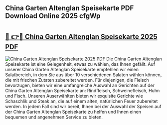 ## China Garten Altenglan Speisekarte PDF Download Online 2025 cfgWp

# <h2><a href="http://gcds4v.nevu.top/?p=China+Garten+Altenglan+Speisekarte">🔗 👉🔴 China Garten Altenglan Speisekarte 2025 PDF</a></h2>

[![China Garten Altenglan Speisekarte 2025 PDF](https://i.imgur.com/dBaPXMq.png)](http://gcds4v.nevu.top/?p=China+Garten+Altenglan+Speisekarte)
Die China Garten Altenglan Speisekarte ist eine Gelegenheit, etwas zu wählen, das Ihnen gefällt. Auf unserer China Garten Altenglan Speisekarte empfehlen wir einen Salatbereich, in dem Sie aus über 10 verschiedenen Salaten wählen können, die mit frischen Zutaten zubereitet werden. Für diejenigen, die Fleisch bevorzugen, bieten wir eine umfangreiche Auswahl an Gerichten auf der China Garten Altenglan Speisekarte an: Rindfleisch, Schweinefleisch, Huhn und Fisch. Unseren Auserwählten bieten wir exquisite Gerichte wie Schaschlik und Steak an, die auf einem alten, natürlichen Feuer zubereitet werden. In jedem Fall sind wir bereit, Ihnen bei der Auswahl der Speisen auf der China Garten Altenglan Speisekarte zu helfen und Ihnen einen bequemen und angenehmen Service zu bieten.
